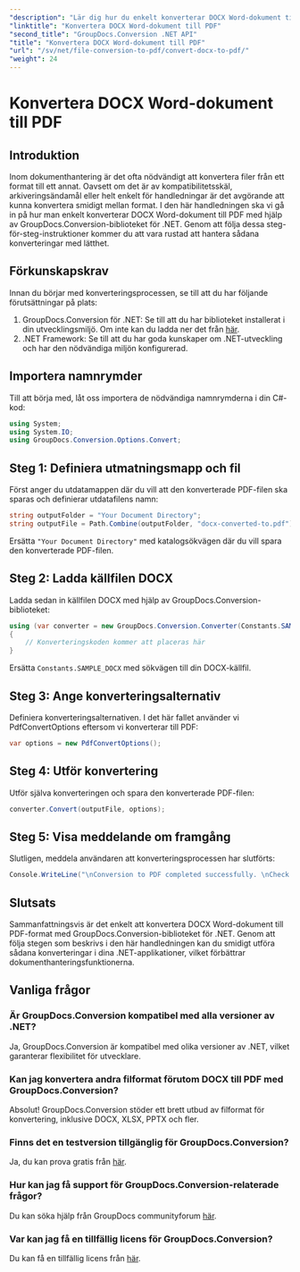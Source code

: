 ```yaml
---
"description": "Lär dig hur du enkelt konverterar DOCX Word-dokument till PDF med GroupDocs.Conversion för .NET. Förbättra dina dokumenthanteringsfunktioner."
"linktitle": "Konvertera DOCX Word-dokument till PDF"
"second_title": "GroupDocs.Conversion .NET API"
"title": "Konvertera DOCX Word-dokument till PDF"
"url": "/sv/net/file-conversion-to-pdf/convert-docx-to-pdf/"
"weight": 24
---
```


# Konvertera DOCX Word-dokument till PDF

## Introduktion
Inom dokumenthantering är det ofta nödvändigt att konvertera filer från ett format till ett annat. Oavsett om det är av kompatibilitetsskäl, arkiveringsändamål eller helt enkelt för handledningar är det avgörande att kunna konvertera smidigt mellan format. I den här handledningen ska vi gå in på hur man enkelt konverterar DOCX Word-dokument till PDF med hjälp av GroupDocs.Conversion-biblioteket för .NET. Genom att följa dessa steg-för-steg-instruktioner kommer du att vara rustad att hantera sådana konverteringar med lätthet.
## Förkunskapskrav
Innan du börjar med konverteringsprocessen, se till att du har följande förutsättningar på plats:
1. GroupDocs.Conversion för .NET: Se till att du har biblioteket installerat i din utvecklingsmiljö. Om inte kan du ladda ner det från [här](https://releases.groupdocs.com/conversion/net/).
2. .NET Framework: Se till att du har goda kunskaper om .NET-utveckling och har den nödvändiga miljön konfigurerad.

## Importera namnrymder
Till att börja med, låt oss importera de nödvändiga namnrymderna i din C#-kod:
```csharp
using System;
using System.IO;
using GroupDocs.Conversion.Options.Convert;
```
## Steg 1: Definiera utmatningsmapp och fil
Först anger du utdatamappen där du vill att den konverterade PDF-filen ska sparas och definierar utdatafilens namn:
```csharp
string outputFolder = "Your Document Directory";
string outputFile = Path.Combine(outputFolder, "docx-converted-to.pdf");
```
Ersätta `"Your Document Directory"` med katalogsökvägen där du vill spara den konverterade PDF-filen.
## Steg 2: Ladda källfilen DOCX
Ladda sedan in källfilen DOCX med hjälp av GroupDocs.Conversion-biblioteket:
```csharp
using (var converter = new GroupDocs.Conversion.Converter(Constants.SAMPLE_DOCX))
{
    // Konverteringskoden kommer att placeras här
}
```
Ersätta `Constants.SAMPLE_DOCX` med sökvägen till din DOCX-källfil.
## Steg 3: Ange konverteringsalternativ
Definiera konverteringsalternativen. I det här fallet använder vi PdfConvertOptions eftersom vi konverterar till PDF:
```csharp
var options = new PdfConvertOptions();
```
## Steg 4: Utför konvertering
Utför själva konverteringen och spara den konverterade PDF-filen:
```csharp
converter.Convert(outputFile, options);
```
## Steg 5: Visa meddelande om framgång
Slutligen, meddela användaren att konverteringsprocessen har slutförts:
```csharp
Console.WriteLine("\nConversion to PDF completed successfully. \nCheck output in {0}", outputFolder);
```

## Slutsats
Sammanfattningsvis är det enkelt att konvertera DOCX Word-dokument till PDF-format med GroupDocs.Conversion-biblioteket för .NET. Genom att följa stegen som beskrivs i den här handledningen kan du smidigt utföra sådana konverteringar i dina .NET-applikationer, vilket förbättrar dokumenthanteringsfunktionerna.
## Vanliga frågor
### Är GroupDocs.Conversion kompatibel med alla versioner av .NET?
Ja, GroupDocs.Conversion är kompatibel med olika versioner av .NET, vilket garanterar flexibilitet för utvecklare.
### Kan jag konvertera andra filformat förutom DOCX till PDF med GroupDocs.Conversion?
Absolut! GroupDocs.Conversion stöder ett brett utbud av filformat för konvertering, inklusive DOCX, XLSX, PPTX och fler.
### Finns det en testversion tillgänglig för GroupDocs.Conversion?
Ja, du kan prova gratis från [här](https://releases.groupdocs.com/).
### Hur kan jag få support för GroupDocs.Conversion-relaterade frågor?
Du kan söka hjälp från GroupDocs communityforum [här](https://forum.groupdocs.com/c/conversion/11).
### Var kan jag få en tillfällig licens för GroupDocs.Conversion?
Du kan få en tillfällig licens från [här](https://purchase.groupdocs.com/temporary-license/).